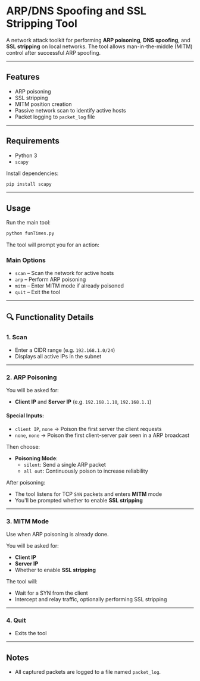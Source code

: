 #  ARP/DNS Spoofing and SSL Stripping Tool

A network attack toolkit for performing **ARP poisoning**, **DNS spoofing**, and **SSL stripping** on local networks. The tool allows man-in-the-middle (MITM) control after successful ARP spoofing.

---

## Features

- ARP poisoning
- SSL stripping
- MITM position creation
- Passive network scan to identify active hosts
- Packet logging to `packet_log` file

---

## Requirements

- Python 3
- `scapy`

Install dependencies:
```bash
pip install scapy
```

---

## Usage

Run the main tool:
```bash
python funTimes.py
```

The tool will prompt you for an action:

### Main Options

- `scan` – Scan the network for active hosts
- `arp` – Perform ARP poisoning
- `mitm` – Enter MITM mode if already poisoned
- `quit` – Exit the tool

---

## 🔍 Functionality Details

### 1. **Scan**
- Enter a CIDR range (e.g. `192.168.1.0/24`)
- Displays all active IPs in the subnet

---

### 2. **ARP Poisoning**
You will be asked for:
- **Client IP** and **Server IP** (e.g. `192.168.1.10`, `192.168.1.1`)

#### Special Inputs:
- `client IP`, `none` → Poison the first server the client requests
- `none`, `none` → Poison the first client-server pair seen in a ARP broadcast

Then choose:
- **Poisoning Mode**:  
  - `silent`: Send a single ARP packet  
  - `all out`: Continuously poison to increase reliability

After poisoning:
- The tool listens for TCP `SYN` packets and enters **MITM** mode
- You'll be prompted whether to enable **SSL stripping**

---

### 3. **MITM Mode**
Use when ARP poisoning is already done.

You will be asked for:
- **Client IP**
- **Server IP**
- Whether to enable **SSL stripping**

The tool will:
- Wait for a SYN from the client
- Intercept and relay traffic, optionally performing SSL stripping

---

### 4. **Quit**
- Exits the tool

---

## Notes

- All captured packets are logged to a file named `packet_log`.